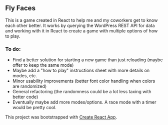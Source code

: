 ## Fly Faces

This is a game created in React to help me and my coworkers get to know each other better. It works by querying the WordPress REST API for data and working with it in React to create a game with multiple options of how to play.

### To do:

* Find a better solution for starting a new game than just reloading (maybe offer to keep the same mode)
* Maybe add a "how to play" instructions sheet with more details on modes, etc.
* Minor usability improvements (better font color handling when colors are randomized)
* General refactoring (the randomness could be a lot less taxing with better code)
* Eventually maybe add more modes/options. A race mode with a timer would be pretty cool.

This project was bootstrapped with [Create React App](https://github.com/facebookincubator/create-react-app).
